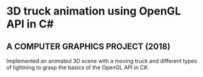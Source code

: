 # 3D truck animation using OpenGL API in C#
## A COMPUTER GRAPHICS PROJECT (2018)

Implemented an animated 3D scene with a moving truck and different types of lightning to grasp the basics of the OpenGL API in C#.
